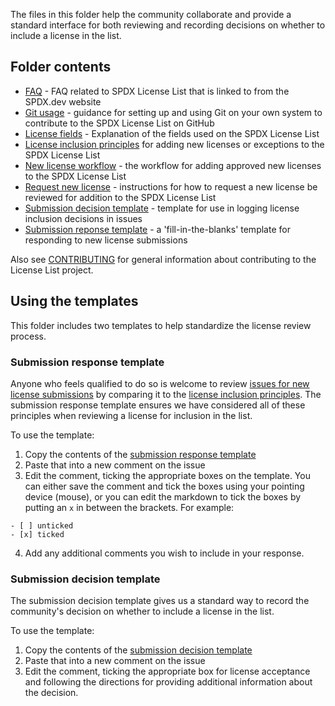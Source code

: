 The files in this folder help the community collaborate and provide a standard interface for both reviewing and recording decisions on whether to include a license in the list.

## Folder contents

* [FAQ](faq.md) - FAQ related to SPDX License List that is linked to from the SPDX.dev website
* [Git usage](git-usage.md) - guidance for setting up and using Git on your own system to contribute to the SPDX License List on GitHub
* [License fields](license-fields.md) - Explanation of the fields used on the SPDX License List
* [License inclusion principles](license-inclusion-principles.md) for adding new licenses or exceptions to the SPDX License List
* [New license workflow](./new-license-workflow.md) - the workflow for adding approved new licenses to the SPDX License List
* [Request new license](request-new-license.md) - instructions for how to request a new license be reviewed for addition to the SPDX License List
* [Submission decision template](template-decision.md) - template for use in logging license inclusion decisions in issues
* [Submission reponse template](template-license-review-checklist.md) - a 'fill-in-the-blanks' template for responding to new license submissions

Also see [CONTRIBUTING](./CONTRIBUTING.md) for general information about contributing to the License List project.

## Using the templates

This folder includes two templates to help standardize the license review process.

### Submission response template

Anyone who feels qualified to do so is welcome to review [issues for new license submissions](https://github.com/spdx/license-list-XML/issues?q=is%3Aissue+is%3Aopen+label%3A%22new+license%2Fexception+request%22) by comparing it to the [license inclusion principles](./license-inclusion-principles.md). The submission response template ensures we have considered all of these principles when reviewing a license for inclusion in the list. 

To use the template:

1. Copy the contents of the [submission response template](template-license-review-checklist.md)
1. Paste that into a new comment on the issue
1. Edit the comment, ticking the appropriate boxes on the template. You can either save the comment and tick the boxes using your pointing device (mouse), or you can edit the markdown to tick the boxes by putting an `x` in between the brackets. For example:
```
- [ ] unticked
- [x] ticked
```
4. Add any additional comments you wish to include in your response.

### Submission decision template

The submission decision template gives us a standard way to record the community's decision on whether to include a license in the list.

To use the template:

1. Copy the contents of the [submission decision template](./template-decision.md)
1. Paste that into a new comment on the issue
1. Edit the comment, ticking the appropriate box for license acceptance and following the directions for providing additional information about the decision.
